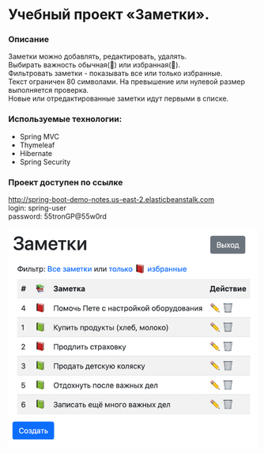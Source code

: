 # Учебный проект «Заметки».

### Описание
Заметки можно добавлять, редактировать, удалять.<br>
Выбирать важность обычная(📗) или избранная(📕).<br>
Фильтровать заметки - показывать все или только избранные.<br>
Текст ограничен 80 символами. На превышение или нулевой размер выполняется проверка.<br>
Новые или отредактированные заметки идут первыми в списке.<br>


### Используемые технологии:
- Spring MVC
- Thymeleaf
- Hibernate
- Spring Security

### Проект доступен по ссылке <br>
http://spring-boot-demo-notes.us-east-2.elasticbeanstalk.com <br>
login: spring-user <br>
password: 55tronGP@55w0rd <br>

<img src="https://github.com/mkonyshev22/notes/blob/main/notes.png" width="550">
